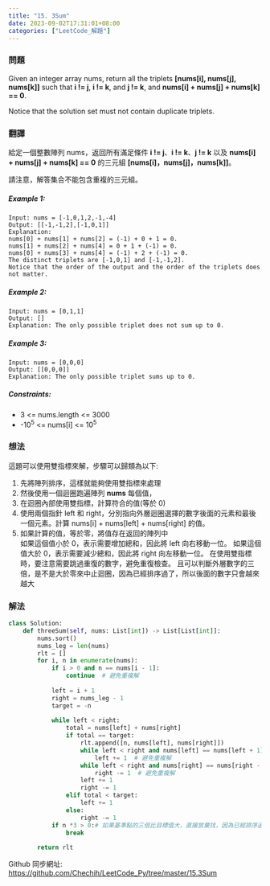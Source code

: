 ```yaml
---
title: "15. 3Sum"
date: 2023-09-02T17:31:01+08:00
categories: ["LeetCode_解題"]
---
```

### 問題
Given an integer array nums, return all the triplets **[nums[i], nums[j], nums[k]]** such that **i != j**, **i != k**, and **j != k**, and **nums[i] + nums[j] + nums[k] == 0**.

Notice that the solution set must not contain duplicate triplets.
 ### 翻譯
給定一個整數陣列 nums，返回所有滿足條件 **i != j**、**i != k**、**j != k** 以及 **nums[i] + nums[j] + nums[k] == 0** 的三元組 **[nums[i]，nums[j]，nums[k]]**。

請注意，解答集合不能包含重複的三元組。
##### Example 1:
    Input: nums = [-1,0,1,2,-1,-4]
    Output: [[-1,-1,2],[-1,0,1]]
    Explanation: 
    nums[0] + nums[1] + nums[2] = (-1) + 0 + 1 = 0.
    nums[1] + nums[2] + nums[4] = 0 + 1 + (-1) = 0.
    nums[0] + nums[3] + nums[4] = (-1) + 2 + (-1) = 0.
    The distinct triplets are [-1,0,1] and [-1,-1,2].
    Notice that the order of the output and the order of the triplets does not matter.
##### Example 2:
    Input: nums = [0,1,1]
    Output: []
    Explanation: The only possible triplet does not sum up to 0.
##### Example 3:
    Input: nums = [0,0,0]
    Output: [[0,0,0]]
    Explanation: The only possible triplet sums up to 0.
##### Constraints:
- 3 <= nums.length <= 3000
- -10<sup>5</sup> <= nums[i] <= 10<sup>5</sup>

### 想法  
這題可以使用雙指標來解，步驟可以歸類為以下:  
1. 先將陣列排序，這樣就能夠使用雙指標來處理
2. 然後使用一個迴圈跑遍陣列 **nums** 每個值，
3. 在迴圈內部使用雙指標，計算符合的值(等於 0)
4. 使用兩個指針 left 和 right，分別指向外層迴圈選擇的數字後面的元素和最後一個元素。計算 nums[i] + nums[left] + nums[right] 的值。
5. 如果計算的值，等於零，將值存在返回的陣列中  
   如果這個值小於 0，表示需要增加總和，因此將 left 向右移動一位。
   如果這個值大於 0，表示需要減少總和，因此將 right 向左移動一位。
在使用雙指標時，要注意需要跳過重復的數字，避免重復檢查。
且可以判斷外層數字的三倍，是不是大於零來中止迴圈，因為已經排序過了，所以後面的數字只會越來越大
### 解法 
```python
class Solution:
    def threeSum(self, nums: List[int]) -> List[List[int]]:
        nums.sort()
        nums_leg = len(nums)
        rlt = []
        for i, n in enumerate(nums):
            if i > 0 and n == nums[i - 1]:
                continue  # 避免重複解
            
            left = i + 1
            right = nums_leg - 1
            target = -n
            
            while left < right:
                total = nums[left] + nums[right]
                if total == target:
                    rlt.append([n, nums[left], nums[right]])
                    while left < right and nums[left] == nums[left + 1]:
                        left += 1  # 避免重複解
                    while left < right and nums[right] == nums[right - 1]:
                        right -= 1  # 避免重複解
                    left += 1
                    right -= 1
                elif total < target:
                    left += 1
                else:
                    right -= 1
            if n *3 > 0:# 如果基準點的三倍比目標值大，直接放棄找，因為已經排序過，後面的數字只會越來越大
                break
                    
        return rlt
```

Github 同步網址:  
https://github.com/Chechih/LeetCode_Py/tree/master/15.3Sum